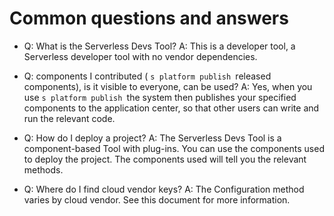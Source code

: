 # Common questions and answers

- Q: What is the Serverless Devs Tool?
A: This is a developer tool, a Serverless developer tool with no vendor dependencies.

- Q: components I contributed ( `s platform publish `released components), is it visible to everyone, can be used?
A: Yes, when you use `s platform publish `the system then publishes your specified components to the application center, so that other users can write and run the relevant code.

- Q: How do I deploy a project?
A: The Serverless Devs Tool is a component-based Tool with plug-ins. You can use the components used to deploy the project. The components used will tell you the relevant methods.

- Q: Where do I find cloud vendor keys?
A: The Configuration method varies by cloud vendor. See this document for more information.


